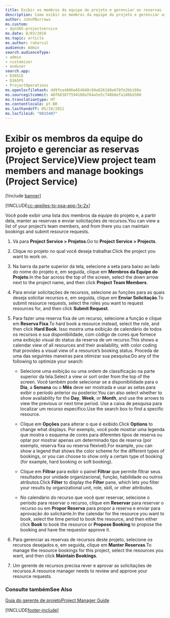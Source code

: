 ```yaml
---
title: Exibir os membros da equipe de projeto e gerenciar as reservas
description: Como exibir os membros da equipe do projeto e gerenciar as reservas no Project Service
author: JohnPBurrows
ms.custom:
- dyn365-projectservice
ms.date: 8/03/2018
ms.topic: article
ms.author: ruhercul
audience: Admin
search.audienceType:
- admin
- customizer
- enduser
search.app:
- D365CE
- D365PS
- ProjectOperations
ms.openlocfilehash: dd9fea4806e654048c94a826160e678fe2bb188e
ms.sourcegitcommit: 40f68387f594180af64a5e5c748b6efa188bd300
ms.translationtype: HT
ms.contentlocale: pt-BR
ms.lasthandoff: 05/10/2021
ms.locfileid: "6015407"
---
```

# <a name="view-project-team-members-and-manage-bookings-project-service"></a><span data-ttu-id="fa194-103">Exibir os membros da equipe do projeto e gerenciar as reservas (Project Service)</span><span class="sxs-lookup"><span data-stu-id="fa194-103">View project team members and manage bookings (Project Service)</span></span>

[!include [banner](../includes/psa-now-project-operations.md)]

[!INCLUDE[cc-applies-to-psa-app-1x-2x](../includes/cc-applies-to-psa-app-1x-2x.md)]

<span data-ttu-id="fa194-104">Você pode exibir uma lista dos membros da equipe do projeto e, a partir dela, manter as reservas e enviar solicitações de recursos.</span><span class="sxs-lookup"><span data-stu-id="fa194-104">You can view a list of your project’s team members, and from there you can maintain bookings and submit resource requests.</span></span>  
  
1.  <span data-ttu-id="fa194-105">Vá para **Project Service > Projetos**.</span><span class="sxs-lookup"><span data-stu-id="fa194-105">Go to **Project Service > Projects**.</span></span>  
  
2.  <span data-ttu-id="fa194-106">Clique no projeto no qual você deseja trabalhar.</span><span class="sxs-lookup"><span data-stu-id="fa194-106">Click the project you want to work on.</span></span>  
  
3.  <span data-ttu-id="fa194-107">Na barra da parte superior da tela, selecione a seta para baixo ao lado do nome do projeto e, em seguida, clique em **Membros da Equipe do Projeto**.</span><span class="sxs-lookup"><span data-stu-id="fa194-107">In the bar across the top of the screen, select the down arrow next to the project name, and then click **Project Team Members**.</span></span>  
  
4.  <span data-ttu-id="fa194-108">Para enviar solicitações de recursos, selecione as funções para as quais deseja solicitar recursos e, em seguida, clique em **Enviar Solicitação**.</span><span class="sxs-lookup"><span data-stu-id="fa194-108">To submit resource requests, select the roles you want to request resources for, and then click **Submit Request**.</span></span>  
  
5.  <span data-ttu-id="fa194-109">Para fazer uma reserva fixa de um recurso, selecione a função e clique em **Reserva Fixa**.</span><span class="sxs-lookup"><span data-stu-id="fa194-109">To hard book a resource instead, select the role, and then click **Hard Book**.</span></span> <span data-ttu-id="fa194-110">Isso mostra uma exibição de calendário de todos os recursos e sua disponibilidade, com código de cores que fornece uma exibição visual do status da reserva de um recurso.</span><span class="sxs-lookup"><span data-stu-id="fa194-110">This shows a calendar view of all resources and their availability, with color coding that provides a visual view of a resource’s booking status.</span></span> <span data-ttu-id="fa194-111">Proceda de uma das seguintes maneiras para otimizar sua pesquisa:</span><span class="sxs-lookup"><span data-stu-id="fa194-111">Do any of the following to optimize your search:</span></span>  
  
    -   <span data-ttu-id="fa194-112">Selecione uma exibição ou uma ordem de classificação na parte superior da tela.</span><span class="sxs-lookup"><span data-stu-id="fa194-112">Select a view or sort order from the top of the screen.</span></span> <span data-ttu-id="fa194-113">Você também pode selecionar se a disponibilidade para o **Dia**, a **Semana** ou o **Mês** deve ser mostrada e usar as setas para exibir o período anterior ou posterior.</span><span class="sxs-lookup"><span data-stu-id="fa194-113">You can also select whether to show availability for the **Day**, **Week**, or **Month**, and use the arrows to view the previous or next time period.</span></span> <span data-ttu-id="fa194-114">Use a caixa de pesquisa para localizar um recurso específico.</span><span class="sxs-lookup"><span data-stu-id="fa194-114">Use the search box to find a specific resource.</span></span>  
  
    -   <span data-ttu-id="fa194-115">Clique em **Opções** para alterar o que é exibido.</span><span class="sxs-lookup"><span data-stu-id="fa194-115">Click **Options** to change what displays.</span></span> <span data-ttu-id="fa194-116">Por exemplo, você pode mostrar uma legenda que mostra o esquema de cores para diferentes tipos de reserva ou optar por mostrar apenas um determinado tipo de reserva (por exemplo, reserva fixa ou reserva flexível).</span><span class="sxs-lookup"><span data-stu-id="fa194-116">For example, you can show a legend that shows the color scheme for the different types of bookings, or you can choose to show only a certain type of booking (for example, hard booking or soft booking).</span></span>  
  
    -   <span data-ttu-id="fa194-117">Clique em **Filtrar** para exibir o painel **Filtrar** que permite filtrar seus resultados por unidade organizacional, função, habilidade ou outros atributos.</span><span class="sxs-lookup"><span data-stu-id="fa194-117">Click **Filter** to display the **Filter** pane, which lets you filter your results by organizational unit, role, skill, or other attributes.</span></span>  
  
    -   <span data-ttu-id="fa194-118">No calendário do recurso que você quer reservar, selecione o período para reservar o recurso, clique em **Reservar** para reservar o recurso ou em **Propor Reserva** para propor a reserva e enviar para aprovação do solicitante.</span><span class="sxs-lookup"><span data-stu-id="fa194-118">In the calendar for the resource you want to book, select the time period to book the resource, and then either click **Book** to book the resource or **Propose Booking** to propose the booking and have the requestor approve it.</span></span>  
  
6.  <span data-ttu-id="fa194-119">Para gerenciar as reservas de recursos deste projeto, selecione os recursos desejados e, em seguida, clique em **Manter Reservas**.</span><span class="sxs-lookup"><span data-stu-id="fa194-119">To manage the resource bookings for this project, select the resources you want, and then click **Maintain Bookings**.</span></span>  
  
7.  <span data-ttu-id="fa194-120">Um gerente de recursos precisa rever e aprovar as solicitações de recursos.</span><span class="sxs-lookup"><span data-stu-id="fa194-120">A resource manager needs to review and approve your resource requests.</span></span>  
  
### <a name="see-also"></a><span data-ttu-id="fa194-121">Consulte também</span><span class="sxs-lookup"><span data-stu-id="fa194-121">See Also</span></span>  
 [<span data-ttu-id="fa194-122">Guia do gerente de projeto</span><span class="sxs-lookup"><span data-stu-id="fa194-122">Project Manager Guide</span></span>](../psa/project-manager-guide.md)


[!INCLUDE[footer-include](../includes/footer-banner.md)]